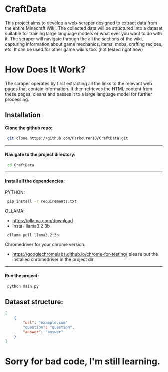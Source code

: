 
# CraftData
This project aims to develop a web-scraper designed to extract data from the entire Minecraft Wiki. The collected data will be structured into a dataset suitable for training large language models or what ever you want to do with it. The scraper will navigate through the all the sections of the wiki, capturing information about game mechanics, items, mobs, crafting recipes, etc. It can be used for other game wiki's too. (not tested right now)

# How Does It Work?
The scraper operates by first extracting all the links to the relevant web pages that contain information. It then retrieves the HTML content from these pages, cleans and passes it to a large language model for further processing.


## Installation

#### Clone the github repo:
```bash
 git clone https://github.com/Parkourer10/CraftData.git
```
---

#### Navigate to the project directory:
```bash
 cd CraftData
```
---

#### Install all the dependencies:

PYTHON:
```bash
 pip install -r requirements.txt
```

OLLAMA:
- https://ollama.com/download
- Install llama3.2 3b
```bash
 ollama pull llama3.2:3b
```

Chromedriver for your chrome version:
- https://googlechromelabs.github.io/chrome-for-testing/
please put the installed chromedriver in the project dir 
---
#### Run the project:
```bash
 python main.py
```


## Dataset structure:
```json
[
    {
        "url": "example.com"
        "question": "question",
        "answer": "answer"
    }
]

```
# Sorry for bad code, I'm still learning.



